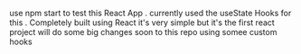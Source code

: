 use npm start to test this React App . 
currently used the useState Hooks for this .
Completely built using React it's very simple but it's the first react project will do some big changes soon to this repo using somee custom hooks 
 
